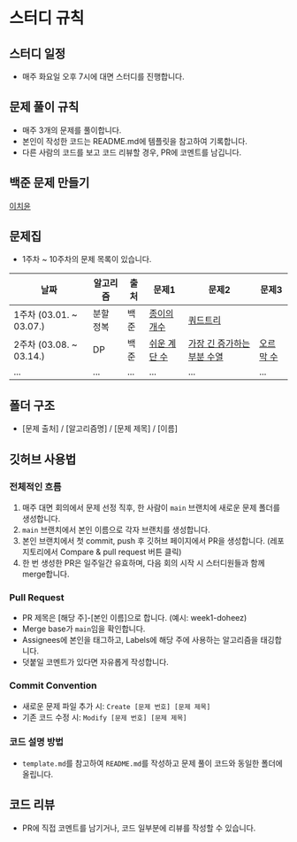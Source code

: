 # 스터디 규칙

## 스터디 일정
- 매주 화요일 오후 7시에 대면 스터디를 진행합니다.

## 문제 풀이 규칙
- 매주 3개의 문제를 풀이합니다.
- 본인이 작성한 코드는 README.md에 템플릿을 참고하여 기록합니다.
- 다른 사람의 코드를 보고 코드 리뷰할 경우, PR에 코멘트를 남깁니다.

## 백준 문제 만들기
[이치윤](https://www.acmicpc.net/workbook/view/18136/)

## 문제집
- 1주차 ~ 10주차의 문제 목록이 있습니다.

| 날짜         | 알고리즘       | 출처 | 문제1                  | 문제2                             | 문제3                   |
|--------------|----------------|------|-----------------------|-----------------------------------|------------------------|
| 1주차 (03.01. ~ 03.07.) | 분할 정복 | 백준 | [종이의 개수](URL) | [쿼드트리](URL)                   |                        |
| 2주차 (03.08. ~ 03.14.) | DP           | 백준 | [쉬운 계단 수](URL) | [가장 긴 증가하는 부분 수열](URL) | [오르막 수](URL)        |
| ...          | ...            | ...  | ...                   | ...                               | ...                    |

## 폴더 구조
- [문제 출처] / [알고리즘명] / [문제 제목] / [이름]

## 깃허브 사용법

### 전체적인 흐름
1. 매주 대면 회의에서 문제 선정 직후, 한 사람이 `main` 브랜치에 새로운 문제 폴더를 생성합니다.
2. `main` 브랜치에서 본인 이름으로 각자 브랜치를 생성합니다.
3. 본인 브랜치에서 첫 commit, push 후 깃허브 페이지에서 PR을 생성합니다. (레포지토리에서 Compare & pull request 버튼 클릭)
4. 한 번 생성한 PR은 일주일간 유효하며, 다음 회의 시작 시 스터디원들과 함께 merge합니다.

### Pull Request
- PR 제목은 [해당 주]-[본인 이름]으로 합니다. (예시: week1-doheez)
- Merge base가 `main`임을 확인합니다.
- Assignees에 본인을 태그하고, Labels에 해당 주에 사용하는 알고리즘을 태깅합니다.
- 덧붙일 코멘트가 있다면 자유롭게 작성합니다.

### Commit Convention
- 새로운 문제 파일 추가 시: `Create [문제 번호] [문제 제목]`
- 기존 코드 수정 시: `Modify [문제 번호] [문제 제목]`

### 코드 설명 방법
- `template.md`를 참고하여 `README.md`를 작성하고 문제 풀이 코드와 동일한 폴더에 올립니다.

## 코드 리뷰
- PR에 직접 코멘트를 남기거나, 코드 일부분에 리뷰를 작성할 수 있습니다.
